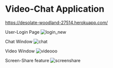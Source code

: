 # Video-Chat Application

https://desolate-woodland-27514.herokuapp.com/


User-Login Page
![login_new](https://user-images.githubusercontent.com/54748438/125209247-2f923100-e2b5-11eb-971d-60f29608ebe8.PNG)

Chat Window
![chat](https://user-images.githubusercontent.com/54748438/125209257-37ea6c00-e2b5-11eb-8ae3-3ce0fb050fd0.PNG)

Video Window 
![videooo](https://user-images.githubusercontent.com/54748438/125209266-4042a700-e2b5-11eb-988d-e73c47c08878.PNG)

Screen-Share feature
![screenshare](https://user-images.githubusercontent.com/54748438/125209277-4e90c300-e2b5-11eb-9b84-96b3c24a18e2.PNG)

